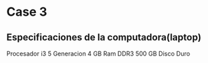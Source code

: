 # Case 3

## Especificaciones de la computadora(laptop)
Procesador i3 5 Generacion 
4 GB Ram DDR3
 500 GB Disco Duro
